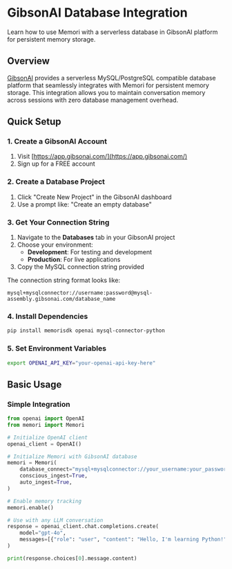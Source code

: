 # GibsonAI Database Integration

Learn how to use Memori with a serverless database in GibsonAI platform for persistent memory storage.

## Overview

[GibsonAI](https://gibsonai.com/) provides a serverless MySQL/PostgreSQL compatible database platform that seamlessly integrates with Memori for persistent memory storage. This integration allows you to maintain conversation memory across sessions with zero database management overhead.

## Quick Setup

### 1. Create a GibsonAI Account

1. Visit [https://app.gibsonai.com/](https://app.gibsonai.com/)
2. Sign up for a FREE account

### 2. Create a Database Project

1. Click "Create New Project" in the GibsonAI dashboard
2. Use a prompt like: "Create an empty database"

### 3. Get Your Connection String

1. Navigate to the **Databases** tab in your GibsonAI project
2. Choose your environment:
   - **Development**: For testing and development
   - **Production**: For live applications
3. Copy the MySQL connection string provided

The connection string format looks like:
```
mysql+mysqlconnector://username:password@mysql-assembly.gibsonai.com/database_name
```

### 4. Install Dependencies

```bash
pip install memorisdk openai mysql-connector-python
```

### 5. Set Environment Variables

```bash
export OPENAI_API_KEY="your-openai-api-key-here"
```

## Basic Usage

### Simple Integration

```python
from openai import OpenAI
from memori import Memori

# Initialize OpenAI client
openai_client = OpenAI()

# Initialize Memori with GibsonAI database
memori = Memori(
    database_connect="mysql+mysqlconnector://your_username:your_password@mysql-assembly.gibsonai.com/your_database",
    conscious_ingest=True,
    auto_ingest=True,
)

# Enable memory tracking
memori.enable()

# Use with any LLM conversation
response = openai_client.chat.completions.create(
    model="gpt-4o",
    messages=[{"role": "user", "content": "Hello, I'm learning Python!"}]
)

print(response.choices[0].message.content)
```